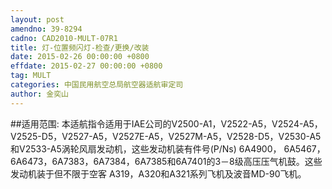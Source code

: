 ```yaml
---
layout: post
amendno: 39-8294
cadno: CAD2010-MULT-07R1
title: 灯-位置频闪灯-检查/更换/改装
date: 2015-02-26 00:00:00 +0800
effdate: 2015-02-27 00:00:00 +0800
tag: MULT
categories: 中国民用航空总局航空器适航审定司
author: 金奕山
---
```


##适用范围:
本适航指令适用于IAE公司的V2500-A1，V2522-A5，V2524-A5， V2525-D5，V2527-A5，V2527E-A5，V2527M-A5，V2528-D5，V2530-A5和V2533-A5涡轮风扇发动机，这些发动机装有件号(P/Ns) 6A4900， 6A5467，6A6473，6A7383，6A7384，6A7385和6A7401的3－8级高压压气机鼓。这些发动机装于但不限于空客 A319，A320和A321系列飞机及波音MD-90飞机。

